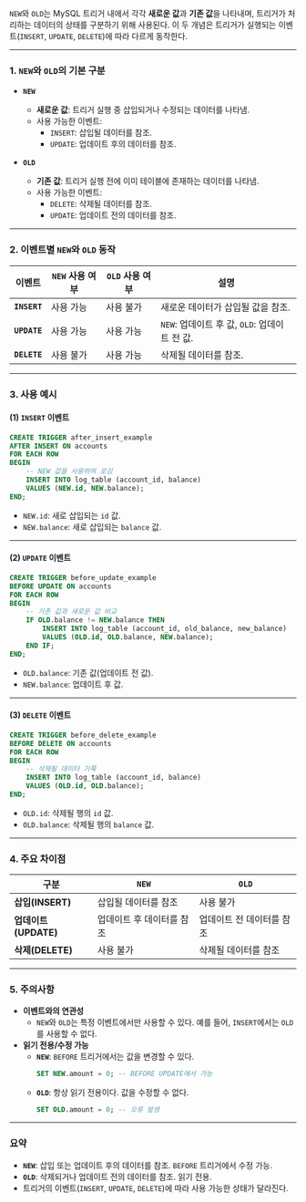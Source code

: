 `NEW`와 `OLD`는 MySQL 트리거 내에서 각각 **새로운 값**과 **기존 값**을 나타내며, 트리거가 처리하는 데이터의 상태를 구분하기 위해 사용된다. 이 두 개념은 트리거가 실행되는 이벤트(`INSERT`, `UPDATE`, `DELETE`)에 따라 다르게 동작한다.

---

### **1. `NEW`와 `OLD`의 기본 구분**

- **`NEW`**
  - **새로운 값**: 트리거 실행 중 삽입되거나 수정되는 데이터를 나타냄.
  - 사용 가능한 이벤트:
    - `INSERT`: 삽입될 데이터를 참조.
    - `UPDATE`: 업데이트 후의 데이터를 참조.

- **`OLD`**
  - **기존 값**: 트리거 실행 전에 이미 테이블에 존재하는 데이터를 나타냄.
  - 사용 가능한 이벤트:
    - `DELETE`: 삭제될 데이터를 참조.
    - `UPDATE`: 업데이트 전의 데이터를 참조.

---

### **2. 이벤트별 `NEW`와 `OLD` 동작**

| 이벤트          | `NEW` 사용 여부 | `OLD` 사용 여부 | 설명                                     |
|-----------------|----------------|----------------|----------------------------------------|
| **`INSERT`**    | 사용 가능       | 사용 불가       | 새로운 데이터가 삽입될 값을 참조.         |
| **`UPDATE`**    | 사용 가능       | 사용 가능       | `NEW`: 업데이트 후 값, `OLD`: 업데이트 전 값. |
| **`DELETE`**    | 사용 불가       | 사용 가능       | 삭제될 데이터를 참조.                     |

---

### **3. 사용 예시**

#### **(1) `INSERT` 이벤트**
```sql
CREATE TRIGGER after_insert_example
AFTER INSERT ON accounts
FOR EACH ROW
BEGIN
    -- NEW 값을 사용하여 로깅
    INSERT INTO log_table (account_id, balance)
    VALUES (NEW.id, NEW.balance);
END;
```
- `NEW.id`: 새로 삽입되는 `id` 값.
- `NEW.balance`: 새로 삽입되는 `balance` 값.

---

#### **(2) `UPDATE` 이벤트**
```sql
CREATE TRIGGER before_update_example
BEFORE UPDATE ON accounts
FOR EACH ROW
BEGIN
    -- 기존 값과 새로운 값 비교
    IF OLD.balance != NEW.balance THEN
        INSERT INTO log_table (account_id, old_balance, new_balance)
        VALUES (OLD.id, OLD.balance, NEW.balance);
    END IF;
END;
```
- `OLD.balance`: 기존 값(업데이트 전 값).
- `NEW.balance`: 업데이트 후 값.

---

#### **(3) `DELETE` 이벤트**
```sql
CREATE TRIGGER before_delete_example
BEFORE DELETE ON accounts
FOR EACH ROW
BEGIN
    -- 삭제될 데이터 기록
    INSERT INTO log_table (account_id, balance)
    VALUES (OLD.id, OLD.balance);
END;
```
- `OLD.id`: 삭제될 행의 `id` 값.
- `OLD.balance`: 삭제될 행의 `balance` 값.

---

### **4. 주요 차이점**
| 구분               | `NEW`          | `OLD`          |
| ---------------- | -------------- | -------------- |
| **삽입(INSERT)**   | 삽입될 데이터를 참조    | 사용 불가          |
| **업데이트(UPDATE)** | 업데이트 후 데이터를 참조 | 업데이트 전 데이터를 참조 |
| **삭제(DELETE)**   | 사용 불가          | 삭제될 데이터를 참조    |

---

### **5. 주의사항**
- **이벤트와의 연관성**
  - `NEW`와 `OLD`는 특정 이벤트에서만 사용할 수 있다. 예를 들어, `INSERT`에서는 `OLD`를 사용할 수 없다.
- **읽기 전용/수정 가능**
  - **`NEW`**: `BEFORE` 트리거에서는 값을 변경할 수 있다.
    ```sql
    SET NEW.amount = 0; -- BEFORE UPDATE에서 가능
    ```
  - **`OLD`**: 항상 읽기 전용이다. 값을 수정할 수 없다.
    ```sql
    SET OLD.amount = 0; -- 오류 발생
    ```

---

### **요약**
- **`NEW`**: 삽입 또는 업데이트 후의 데이터를 참조. `BEFORE` 트리거에서 수정 가능.
- **`OLD`**: 삭제되거나 업데이트 전의 데이터를 참조. 읽기 전용.
- 트리거의 이벤트(`INSERT`, `UPDATE`, `DELETE`)에 따라 사용 가능한 상태가 달라진다.